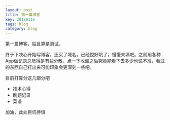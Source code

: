 ```yaml
---
layout: post
title: 第一篇博客
key: 20180116
tags: blog
category: blog
---
```


第一篇博客，姑且算是测试。

终于下决心开始写博客，还买了域名，已经挖好坑了，慢慢来填吧。之前用各种App做记录总觉得是有些分散，点一下收藏之后究竟能看下去多少也说不准，看过的东西自己打出来可能印象会更深刻一些吧。

目前打算分这几部分吧
* 技术心得
* 刷题记录
* 菜谱

加油，此处巨坑待填